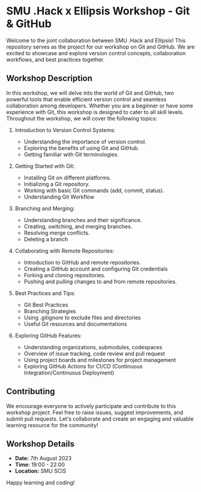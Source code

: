 # SMU .Hack x Ellipsis Workshop - Git & GitHub

Welcome to the joint collaboration between SMU .Hack and Ellipsis! This repository serves as the project for our workshop on Git and GitHub. We are excited to showcase and explore version control concepts, collaboration workflows, and best practices together.

## Workshop Description

In this workshop, we will delve into the world of Git and GitHub, two powerful tools that enable efficient version control and seamless collaboration among developers. Whether you are a beginner or have some experience with Git, this workshop is designed to cater to all skill levels. Throughout the workshop, we will cover the following topics:

1. Introduction to Version Control Systems:

   - Understanding the importance of version control.
   - Exploring the benefits of using Git and GitHub.
   - Getting familiar with Git terminologies.

2. Getting Started with Git:

   - Installing Git on different platforms.
   - Initializing a Git repository.
   - Working with basic Git commands (add, commit, status).
   - Understanding Git Workflow

3. Branching and Merging:

   - Understanding branches and their significance.
   - Creating, switching, and merging branches.
   - Resolving merge conflicts.
   - Deleting a branch

4. Collaborating with Remote Repositories:

   - Introduction to GitHub and remote repositories.
   - Creating a GitHub account and configuring Git credentials
   - Forking and cloning repositories.
   - Pushing and pulling changes to and from remote repositories.

5. Best Practices and Tips:

   - Git Best Practices
   - Branching Strategies
   - Using .gitignore to exclude files and directories
   - Useful Git resources and documentations

6. Exploring GitHub Features:
   - Understanding organizations, submodules, codespaces
   - Overview of issue tracking, code review and pull request
   - Using project boards and milestones for project management
   - Exploring GitHub Actions for CI/CD (Continuous Integration/Continuous Deployment)

## Contributing

We encourage everyone to actively participate and contribute to this workshop project. Feel free to raise issues, suggest improvements, and submit pull requests. Let's collaborate and create an engaging and valuable learning resource for the community!

## Workshop Details

- **Date:** 7th August 2023
- **Time:** 19:00 - 22:00
- **Location:** SMU SCIS

Happy learning and coding!
